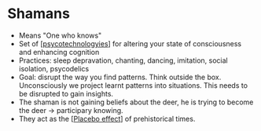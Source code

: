 # Shamans

- Means "One who knows"
- Set of [[psycotechnologyies]] for altering your state of consciousness and enhancing cognition
- Practices: sleep depravation, chanting, dancing, imitation, social isolation, psycodelics
- Goal: disrupt the way you find patterns. Think outside the box. Unconsciously we project learnt patterns into situations. This needs to be disrupted to gain insights. 
- The shaman is not gaining beliefs about the deer, he is trying to become the deer -> participary knowing.
- They act as the [[Placebo effect]] of prehistorical times.

[//begin]: # "Autogenerated link references for markdown compatibility"
[psycotechnologyies]: psycotechnologyies "Psycotechnologyies"
[Placebo effect]: placebo-effect "Placebo Effect"
[//end]: # "Autogenerated link references"